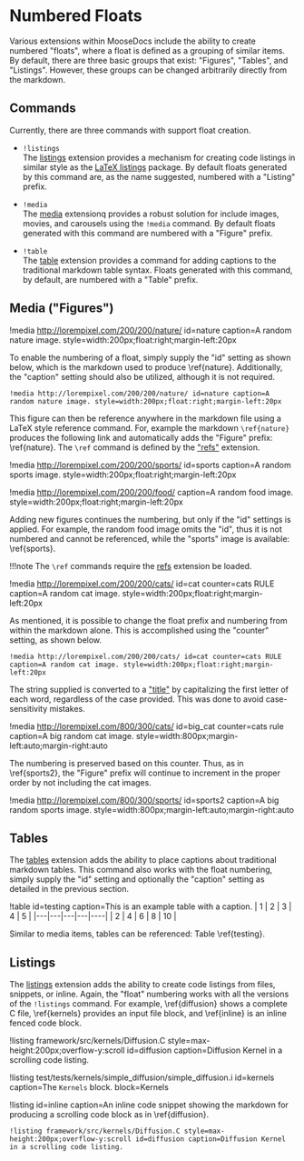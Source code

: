 # Numbered Floats

Various extensions within MooseDocs include the ability to create numbered "floats", where a
float is defined as a grouping of similar items. By default, there are three basic groups
that exist: "Figures", "Tables", and "Listings". However, these groups can be changed arbitrarily
directly from the markdown.

## Commands

Currently, there are three commands with support float creation.

* `!listings` <br>
The [listings](extensions/listings.md) extension provides a mechanism for creating code listings in similar
style as the [LaTeX listings](https://en.wikibooks.org/wiki/LaTeX/Source_Code_Listings) package. By
default floats generated by this command are, as the name suggested, numbered with a "Listing"
prefix.

* `!media` <br>
The [media](extensions/media.md) extensionq provides a robust solution for include images, movies, and carousels using the `!media` command. By default floats generated with this command are numbered
with a "Figure" prefix.

* `!table` <br>
The [table](extensions/table.md) extension provides a command for adding captions to the traditional
markdown table syntax. Floats generated with this command, by default, are numbered with a
"Table" prefix.


## Media ("Figures")

!media http://lorempixel.com/200/200/nature/ id=nature caption=A random nature image. style=width:200px;float:right;margin-left:20px

To enable the numbering of a float, simply supply the "id" setting as shown below, which is
the markdown used to produce \ref{nature}. Additionally, the "caption" setting should also be utilized, although it is not required.

```
!media http://lorempixel.com/200/200/nature/ id=nature caption=A random nature image. style=width:200px;float:right;margin-left:20px
```

This figure can then be reference anywhere in the markdown file using a LaTeX style reference command. For, example the markdown `\ref{nature}` produces the following link and automatically adds the "Figure" prefix: \ref{nature}. The `\ref` command is defined by the ["refs"](extensions/refs.md) extension.

!media http://lorempixel.com/200/200/sports/ id=sports caption=A random sports image. style=width:200px;float:right;margin-left:20px

!media http://lorempixel.com/200/200/food/ caption=A random food image. style=width:200px;float:right;margin-left:20px

Adding new figures continues the numbering, but only if the "id" settings is applied. For example,
the random food image omits the "id", thus it is not numbered and cannot be referenced, while the
"sports" image is available: \ref{sports}.

!!!note
    The `\ref` commands require the [refs](extensions/refs.md) extension be loaded.

!media http://lorempixel.com/200/200/cats/ id=cat counter=cats RULE caption=A random cat image. style=width:200px;float:right;margin-left:20px

As mentioned, it is possible to change the float prefix and numbering from within the markdown alone. This is accomplished using the "counter" setting, as shown below.

```
!media http://lorempixel.com/200/200/cats/ id=cat counter=cats RULE caption=A random cat image. style=width:200px;float:right;margin-left:20px
```

The string supplied is converted to a ["title"](https://docs.python.org/2/library/stdtypes.html#str.title) by capitalizing the first
letter of each word, regardless of the case provided. This was done to avoid case-sensitivity
mistakes.

!media http://lorempixel.com/800/300/cats/ id=big_cat counter=cats rule caption=A big random cat image. style=width:800px;margin-left:auto;margin-right:auto

The numbering is preserved based on this counter. Thus, as in \ref{sports2}, the "Figure" prefix
will continue to increment in the proper order by not including the cat images.

!media http://lorempixel.com/800/300/sports/ id=sports2 caption=A big random sports image. style=width:800px;margin-left:auto;margin-right:auto

## Tables
The [tables](extensions/tables.md) extension adds the ability to place captions about traditional
markdown tables. This command also works with the float numbering, simply supply the "id" setting
and optionally the "caption" setting as detailed in the previous section.

!table id=testing caption=This is an example table with a caption.
| 1 | 2 | 3 | 4 | 5 |
|---|---|---|---|----|
| 2 | 4 | 6 | 8 | 10 |

Similar to media items, tables can be referenced: Table \ref{testing}.

## Listings
The [listings](extensions/listings.md) extension adds the ability to create code listings from
files, snippets, or inline. Again, the "float" numbering works with all the versions of the
`!listings` command. For example, \ref{diffusion} shows a complete C file, \ref{kernels}
provides an input file block, and \ref{inline} is an inline fenced code block.

!listing framework/src/kernels/Diffusion.C style=max-height:200px;overflow-y:scroll id=diffusion caption=Diffusion Kernel in a scrolling code listing.

!listing test/tests/kernels/simple_diffusion/simple_diffusion.i id=kernels caption=The `Kernels` block. block=Kernels

!listing id=inline caption=An inline code snippet showing the markdown for producing a scrolling code block as in \ref{diffusion}.
```
!listing framework/src/kernels/Diffusion.C style=max-height:200px;overflow-y:scroll id=diffusion caption=Diffusion Kernel in a scrolling code listing.
```
